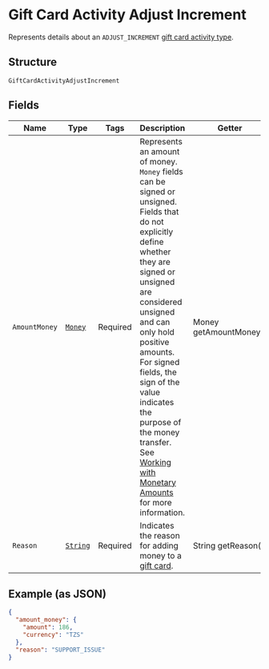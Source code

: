 
# Gift Card Activity Adjust Increment

Represents details about an `ADJUST_INCREMENT` [gift card activity type](../../doc/models/gift-card-activity-type.md).

## Structure

`GiftCardActivityAdjustIncrement`

## Fields

| Name | Type | Tags | Description | Getter |
|  --- | --- | --- | --- | --- |
| `AmountMoney` | [`Money`](../../doc/models/money.md) | Required | Represents an amount of money. `Money` fields can be signed or unsigned.<br>Fields that do not explicitly define whether they are signed or unsigned are<br>considered unsigned and can only hold positive amounts. For signed fields, the<br>sign of the value indicates the purpose of the money transfer. See<br>[Working with Monetary Amounts](https://developer.squareup.com/docs/build-basics/working-with-monetary-amounts)<br>for more information. | Money getAmountMoney() |
| `Reason` | [`String`](../../doc/models/gift-card-activity-adjust-increment-reason.md) | Required | Indicates the reason for adding money to a [gift card](../../doc/models/gift-card.md). | String getReason() |

## Example (as JSON)

```json
{
  "amount_money": {
    "amount": 186,
    "currency": "TZS"
  },
  "reason": "SUPPORT_ISSUE"
}
```

